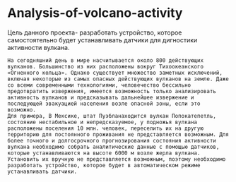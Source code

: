 # Analysis-of-volcano-activity
Цель данного проекта- разработать устройство, которое самостоятельно будет устанавливать датчики для дигностики активности вулкана.

	На сегодняшний день в мире насчитывается около 800 действующих вулканов. Большинство из них расположены вокруг Тихоокеанского «Огненного кольца». Однако существует множество заметных исключений, включая некоторые из самых опасных действующих вулканов на земле. Даже со всеми современными технологиями, человечество бессильно предотвратить извержения, имеется возможность только анализировать активность вулканов и предсказывать дальнейшее извержение и последующей эвакуацией населения возле опасной зоны, если это возможно.
	Для примера, В Мексике, штат Пуэбланаходится вулкан Попокатепетль, состояние нестабильное и непредсказуемое, у подножья вулкана расположены поселения 10 млн. человек, переселить их на другую территорию для постоянного проживания не представляется возможным. Для более точного и долгосрочного прогнозирования состояния активности вулкана необходимо собрать аналитические данные с помощью датчиков, которые устанавливаются на высоте 6000 м возле жерла вулкана.
	Установить их вручную не представляется возможным, поэтому необходимо разработать устройство, которое будет в автоматическом режиме устанавливать датчики.
